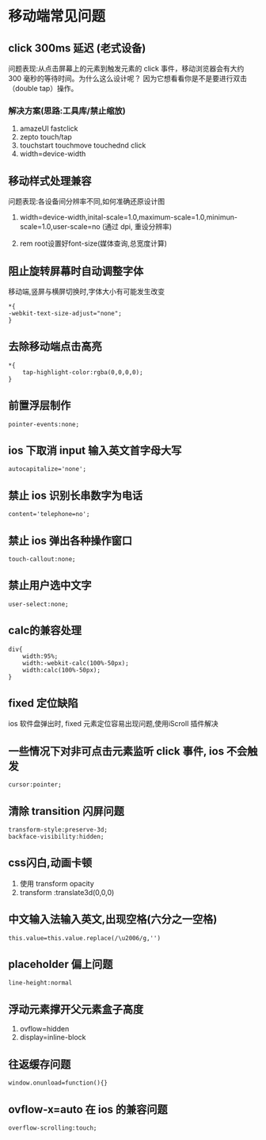 # 移动端常见问题

## click 300ms 延迟 (老式设备)

问题表现:从点击屏幕上的元素到触发元素的 click 事件，移动浏览器会有大约 300 毫秒的等待时间。为什么这么设计呢？ 因为它想看看你是不是要进行双击（double tap）操作。

### 解决方案(思路:工具库/禁止缩放)
1. amazeUI fastclick
2. zepto touch/tap
3. touchstart touchmove touchednd click
4.  width=device-width


## 移动样式处理兼容

问题表现:各设备间分辨率不同,如何准确还原设计图

1. width=device-width,inital-scale=1.0,maximum-scale=1.0,minimun-scale=1.0,user-scale=no  (通过 dpi, 重设分辨率)

2. rem root设置好font-size(媒体查询,总宽度计算)


## 阻止旋转屏幕时自动调整字体

移动端,竖屏与横屏切换时,字体大小有可能发生改变

```
*{
-webkit-text-size-adjust="none";    
}
```

## 去除移动端点击高亮

```
*{
    tap-highlight-color:rgba(0,0,0,0);
}
```



## 前置浮层制作
```
pointer-events:none;
```

## ios 下取消 input 输入英文首字母大写
```
autocapitalize='none';
```

## 禁止 ios 识别长串数字为电话
```
content='telephone=no';
```

## 禁止 ios 弹出各种操作窗口
```
touch-callout:none;
```

## 禁止用户选中文字
```
user-select:none;
```

## calc的兼容处理
```
div{
    width:95%;
    width:-webkit-calc(100%-50px);
    width:calc(100%-50px);
}
```

## fixed 定位缺陷
ios 软件盘弹出时, fixed 元素定位容易出现问题,使用iScroll 插件解决

## 一些情况下对非可点击元素监听 click 事件, ios 不会触发

```
cursor:pointer;
```

## 清除 transition 闪屏问题
```
transform-style:preserve-3d;
backface-visibility:hidden;
```

## css闪白,动画卡顿
1. 使用 transform opacity
2. transform :translate3d(0,0,0)

## 中文输入法输入英文,出现空格(六分之一空格)
```
this.value=this.value.replace(/\u2006/g,'')
```

## placeholder 偏上问题
```
line-height:normal
```

## 浮动元素撑开父元素盒子高度

1. ovflow=hidden
2. display=inline-block

## 往返缓存问题
```
window.onunload=function(){}
```

## ovflow-x=auto 在 ios 的兼容问题
```
overflow-scrolling:touch;
```
